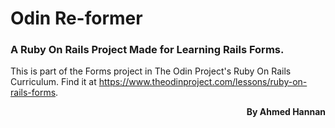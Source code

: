 # Odin Re-former

### **A Ruby On Rails Project Made for Learning Rails Forms.**

This is part of the Forms project in The Odin Project's Ruby On Rails Curriculum. Find it at https://www.theodinproject.com/lessons/ruby-on-rails-forms.

<div style="text-align: right"><strong>By Ahmed Hannan</strong></div>
